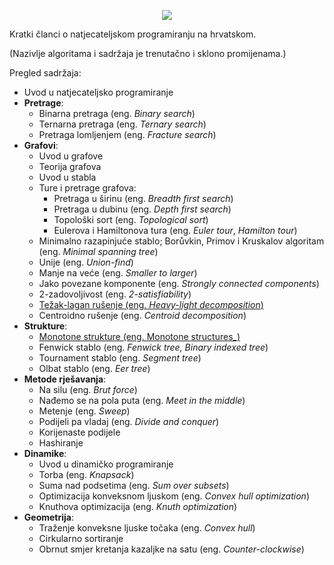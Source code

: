 <p align="center"> <img src="https://github.com/crompetative/blog/assets/140803138/fb6c575c-3d6c-493a-b191-958309bd87bd" /> </p>
Kratki članci o natjecateljskom programiranju na hrvatskom.

(Nazivlje algoritama i sadržaja je trenutačno i sklono promijenama.)
  
Pregled sadržaja:
* Uvod u natjecateljsko programiranje
* **Pretrage**:
  * Binarna pretraga (eng. _Binary search_)
  * Ternarna pretraga (eng. _Ternary search_)
  * Pretraga lomljenjem (eng. _Fracture search_)
* **Grafovi**:
  * Uvod u grafove
  * Teorija grafova
  * Uvod u stabla
  * Ture i pretrage grafova:
    * Pretraga u širinu (eng. _Breadth first search_)
    * Pretraga u dubinu (eng. _Depth first search_)
    * Topološki sort (eng. _Topological sort_)
    * Eulerova i Hamiltonova tura (eng. _Euler tour_, _Hamilton tour_)
  * Minimalno razapinjuće stablo; Borůvkin, Primov i Kruskalov algoritam (eng. _Minimal spanning tree_)
  * Unije (eng. _Union-find_)
  * Manje na veće (eng. _Smaller to larger_)
  * Jako povezane komponente (eng. _Strongly connected components_)
  * 2-zadovoljivost (eng. _2-satisfiability_)
  * [Težak-lagan rušenje (eng. _Heavy-light decomposition_)](https://crompetitive.github.io/blog/grafovi/tezak-lagan_rusenje "Težak-lagan rušenje stabla")
  * Centroidno rušenje (eng. _Centroid decomposition_)
* **Strukture**:
  * [Monotone strukture (eng. Monotone structures_)](https://crompetitive.github.io/blog/strukture/monotone_strukture "Monotone strukture")
  * Fenwick stablo (eng. _Fenwick tree, Binary indexed tree_)
  * Tournament stablo (eng. _Segment tree_)
  * Olbat stablo (eng. _Eer tree_)
* **Metode rješavanja**:
  * Na silu (eng. _Brut force_)
  * Nađemo se na pola puta (eng. _Meet in the middle_)
  * Metenje (eng. _Sweep_)
  * Podijeli pa vladaj (eng. _Divide and conquer_)
  * Korijenaste podijele
  * Hashiranje
* **Dinamike**:
  * Uvod u dinamičko programiranje
  * Torba (eng. _Knapsack_)
  * Suma nad podsetima (eng. _Sum over subsets_)
  * Optimizacija konveksnom ljuskom (eng. _Convex hull optimization_)
  * Knuthova optimizacija (eng. _Knuth optimization_)
* **Geometrija**:
  * Traženje konveksne ljuske točaka (eng. _Convex hull_)
  * Cirkularno sortiranje
  * Obrnut smjer kretanja kazaljke na satu (eng. _Counter-clockwise_) 
